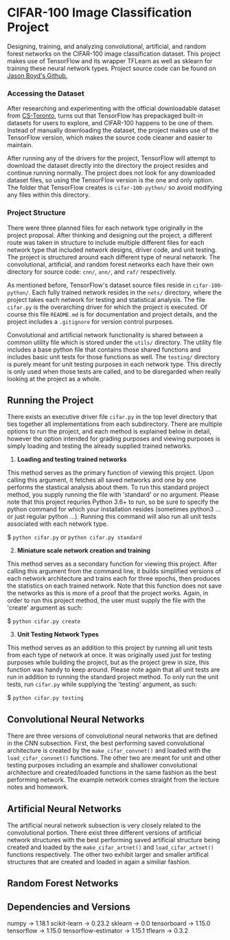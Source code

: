 # CIFAR-100 Image Classification Project
Designing, training, and analyzing convolutional, artificial, and random forest networks
on the CIFAR-100 image classification dataset. This project makes use of TensorFlow and
its wrapper TFLearn as well as sklearn for training these neural network types. Project
source code can be found on [Jason Boyd's Github.](https://github.com/itsjaboyd/cifar100-project)

### Accessing the Dataset
After researching and experimenting with the official downloadable dataset from 
[CS-Toronto](https://www.cs.toronto.edu/~kriz/cifar.html), turns out that TensorFlow
has prepackaged built-in datasets for users to explore, and CIFAR-100 happens to be
one of them. Instead of manually downloading the dataset, the project makes use of
the TensorFlow version, which makes the source code cleaner and easier to maintain. 

After running any of the drivers for the project, TensorFlow will attempt to download
the dataset directly into the directory the project resides and continue running normally.
The project does not look for any downloaded dataset files, so using the TensorFlow
version is the one and only option. The folder that TensorFlow creates is `cifar-100-python/`
so avoid modifying any files within this directory.

### Project Structure
There were three planned files for each network type originally in the project proposal.
After thinking and designing out the project, a different route was taken in structure
to include multiple different files for each network type that included network designs,
driver code, and unit testing. The project is structured around each different type of 
neural network. The convolutional, artificial, and random forest networks each have their 
own directory for source code: `cnn/`, `ann/`, and `raf/` respectively. 

As mentioned before, TensorFlow's dataset source files reside in `cifar-100-python/`. Each 
fully trained network resides in the `nets/` directory, where the project takes each network 
for testing and statistical analysis. The file `cifar.py` is the overarching driver for which 
the project is executed. Of course this file `README.md` is for documentation and project 
details, and the project includes  a `.gitignore` for version control purposes.

Convolutional and artificial network functionality is shared between a common utility file
which is stored under the `utils/` directory. The utility file includes a base python file
that contains those shared functions and includes basic unit tests for those functions
as well. The `testing/` directory is purely meant for unit testing purposes in each network type.
This directly is only used when those tests are called, and to be disregarded when really
looking at the project as a whole.

## Running the Project
There exists an executive driver file `cifar.py` in the top level directory that ties together
all implementations from each subdirectory. There are multiple options to run the project, and
each method is explained below in detail, however the option intended for grading purposes and
viewing purposes is simply loading and testing the already supplied trained networks. 

1. **Loading and testing trained networks**

This method serves as the primary function of viewing this project. Upon calling this argument,
it fetches all saved networks and one by one performs the stastical analysis about them.
To run this standard project method, you supply running the file with 'standard' or no argument.
Please note that this project requries Python 3.6+ to run, so be sure to specify the python
command for which your installation resides (sometimes python3 ... or just regular python ...).
Running this command will also run all unit tests associated with each network type.

$ `python cifar.py` or `python cifar.py standard` 

2. **Miniature scale network creation and training**

This method serves as a secondary function for viewing this project. After calling this argument
from the command line, it builds simplified versions of each network architecture and trains each
for three epochs, then produces the statistics on each trained network. Note that this function
does not save the networks as this is more of a proof that the project works. Again, in order to
run this project method, the user must supply the file with the 'create' argument as such:

$ `python cifar.py create`

3. **Unit Testing Network Types**

This method serves as an addition to this project by running all unit tests from each type of
network at once. It was originally used just for testing purposes while building the project,
but as the project grew in size, this function was handy to keep around. Please note again that
all unit tests are run in addition to running the standard project method. To only run the unit
tests, run `cifar.py` while supplying the 'testing' argument, as such:

$ `python cifar.py testing`

## Convolutional Neural Networks

There are three versions of convolutional neural networks that are defined in the CNN subsection.
First, the best performing saved convolutional architecture is created by the `make_cifar_convnet()`
and loaded with the `load_cifar_convnet()` functions. The other two are meant for unit and other
testing purposes including an example and shallower convolutional architecture and created/loaded
functions in the same fashion as the best performing network. The example network comes straight
from the lecture notes and homework.

## Artificial Neural Networks

The artificial neural network subsection is very closely related to the convolutional portion.
There exist three different versions of artificial network structures with the best performing
saved artificial structure being created and loaded by the `make_cifar_artnet()` and `load_cifar_artnet()`
functions respectively. The other two exhibit larger and smaller artifical structures that are
created and loaded in again a similiar fashion.

## Random Forest Networks

## Dependencies and Versions

numpy -> 1.18.1
scikit-learn -> 0.23.2
sklearn -> 0.0
tensorboard -> 1.15.0
tensorflow -> 1.15.0
tensorflow-estimator -> 1.15.1
tflearn -> 0.3.2